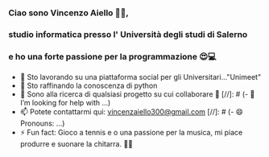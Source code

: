 ### Ciao sono Vincenzo Aiello 👋🏽,
### studio informatica presso l' Università degli studi di Salerno
### e ho una forte passione per la programmazione 😍💻

- 🔭 Sto lavorando su una piattaforma social per gli Universitari..."Unimeet"
- 🌱 Sto raffinando la conoscenza di python
- 👯 Sono alla ricerca di qualsiasi progetto su cui collaborare 🤣
[//]: # (- 🤔 I’m looking for help with ...)
- 📫 Potete contattarmi qui: vincenzaiello300@gmail.com
[//]: # (- 😄 Pronouns: ...)
- ⚡ Fun fact: Gioco a tennis e o una passione per la musica,
                mi piace produrre e suonare la chitarra. 🎸🎾

